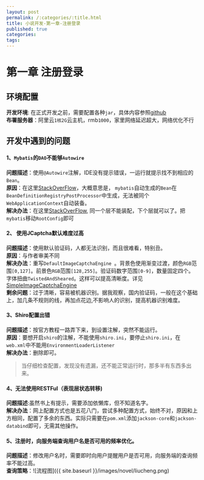 ```yaml
---
layout: post
permalink: /:categories/:title.html
title: 小说开发-第一章-注册登录
published: true
categories:
tags:
---
```


# 第一章 注册登录

## 环境配置
**开发环境**: 在正式开发之前，需要配置各种`jar`，具体内容参照[github](https://github.com/isghost/Re-Novel)    
**布署服务器**：阿里云`1核2G`云主机，rmb`1000`，家里网络延迟超大，网络优化不行    

## 开发中遇到的问题
#### 1、`Mybatis`的`DAO`不能够`Autowire`
**问题描述**：使用`@Autowire`注解，IDE没有提示错误，一运行就提示找不到相应的`Bean`。    
**原因**：在这里[StackOverFlow](https://stackoverflow.com/questions/8999597/mybatis-spring-configuration-cant-autowire-mapper-beans)，大概意思是， `mybatis`自动生成的`Bean`在`BeanDefinitionRegistryPostProcessor`中生成，无法被同个`WebApplicationContext`自动装备。    
**解决办法**：在这里[StackOverFlow](https://stackoverflow.com/questions/35258758/getservletconfigclasses-vs-getrootconfigclasses-when-extending-abstractannot), 同一个层不能装配，下个层就可以了。把`mybatis`移动`RootConfig`即可

#### 2、 使用JCaptcha默认难度过高
**问题描述**：使用默认验证码，人都无法识别，而且很难看，特别丑。    
**原因**：与作者审美不同    
**解决办法**：重写`DefaultImageCaptchaEngine `。背景色使用渐变过渡，颜色`RGB`范围`[0,127]`。前景色`RGB`范围`[128,255]`。验证码数字范围`[0-9]`，数量固定四个。字体扭曲`TwistedAndSheared`。这样可以提高清晰度。详见[SimpleImageCaptchaEngine](https://github.com/isghost/Re-Novel/blob/master/src/main/java/www/ccyblog/novel/modules/account/service/SimpleImageCaptchaEngine.java)    
**剩余问题**：过于清晰，容易被机器识别。据我观察，国内验证码，一般在这个基础上，加几条不规则的线，再加点花边,不影响人的识别，提高机器识别难度。    

#### 3、Shiro配置出错
**问题描述**：按官方教程一路弄下来，到设置注解，突然不能运行。    
**原因**：要想开启`shiro`的注解，不能使用`shiro.ini`，要停止`shiro.ini`，在`web.xml`中不能用`EnvironmentLoaderListener`    
**解决办法**：删除即可。    
> 当仔细检查配置，发现没有遗漏，还不能正常运行时，那多半有东西多出来。

#### 4、无法使用RESTFul（表现层状态转移)
**问题描述**:虽然书上有提示，需要添加依懒库，但不知道名字。    
**解决办法**：网上配置方式也是五花八门，尝试多种配置方式，始终不对，原因和上方相同，配置了多余的东西。实际只需要在`pom.xml`添加`jackson-core`和`jackson-databind`即可，无需其他操作。    

#### 5、注册时，向服务端查询用户名是否可用的频率优化。
**问题描述**：修改用户名时，需要即时向用户提醒用户是否可用，向服务端的查询频率不能过高。    
**查询策略**：![流程图]({{ site.baseurl }}/images/novel/liucheng.png)    


